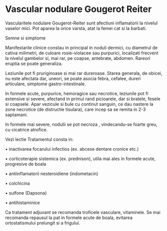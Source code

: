 
#   Vascular nodulare Gougerot Reiter
Vascularitele nodulare Gougerot-Reiter sunt afectiuni inflamatorii la nivelul vaselor mici. Pot aparea la orice varsta, atat la femei cat si la barbati.

Semne si simptome

Manifestarile clinice constau in principal in noduli dermici, cu diametrul de cativa milimetri, de culoare rosie-violacee sau purpurici, localizati frecvent la nivelul gambelor si, mai rar, pe coapse, antebrate, abdomen. Rareori eruptia se poate generaliza.

Leziunile pot fi pruriginoase si mai rar dureroase. Starea generala, de obicei, nu este afectata dar, uneori, se poate asocia febra, cefalee, dureri articulare, simptome gastro-intestinale.

In formele acute, purpurice, hemoragice sau necrotice, leziunile pot fi extensive si severe, afectand in primul rand picioarele, dar si bratele, fesele si coapsele. Apar vezicule si bule cu continut sanguin, ce dau nastere la zone necrotice (de distructie tisulara), care incep sa se remita in 2-3 saptamani.

In formele mai severe, nodulii se pot necroza , vindecandu-se foarte greu, cu cicatrice atrofice.

Vezi lectie
Tratamentul consta in:

•  inactivarea focarului infectios (ex. abcese dentare cronice etc.)

•  corticoterapie sistemica (ex. prednison), utila mai ales in formele acute, progresive de boala

•  antiinflamatorii nesteroidiene (indometacin)

•  colchicina

•  sulfone (Dapsona)

•  antihistaminice

Ca tratament adjuvant se recomanda troficele vasculare, vitaminele. Se mai recomanda repausul la pat in formele acute de boala, evitarea ortostatismului prelungit si a frigului.
